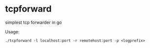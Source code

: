 # tcpforward
simplest tcp forwarder in go

Usage:

    ./tcpforward -l localhost:port -r remotehost:port -p <logprefix>
